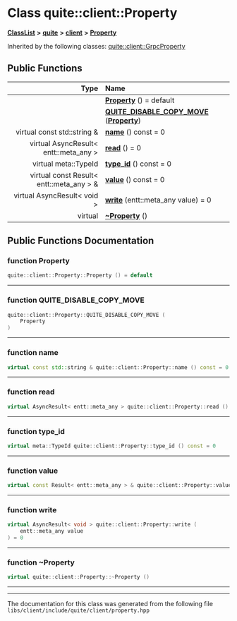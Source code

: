 

# Class quite::client::Property



[**ClassList**](annotated.md) **>** [**quite**](namespacequite.md) **>** [**client**](namespacequite_1_1client.md) **>** [**Property**](classquite_1_1client_1_1Property.md)










Inherited by the following classes: [quite::client::GrpcProperty](classquite_1_1client_1_1GrpcProperty.md)
































## Public Functions

| Type | Name |
| ---: | :--- |
|   | [**Property**](#function-property) () = default<br> |
|   | [**QUITE\_DISABLE\_COPY\_MOVE**](#function-quite_disable_copy_move) ([**Property**](classquite_1_1client_1_1Property.md)) <br> |
| virtual const std::string & | [**name**](#function-name) () const = 0<br> |
| virtual AsyncResult&lt; entt::meta\_any &gt; | [**read**](#function-read) () = 0<br> |
| virtual meta::TypeId | [**type\_id**](#function-type_id) () const = 0<br> |
| virtual const Result&lt; entt::meta\_any &gt; & | [**value**](#function-value) () const = 0<br> |
| virtual AsyncResult&lt; void &gt; | [**write**](#function-write) (entt::meta\_any value) = 0<br> |
| virtual  | [**~Property**](#function-property) () <br> |




























## Public Functions Documentation




### function Property 

```C++
quite::client::Property::Property () = default
```




<hr>



### function QUITE\_DISABLE\_COPY\_MOVE 

```C++
quite::client::Property::QUITE_DISABLE_COPY_MOVE (
    Property
) 
```




<hr>



### function name 

```C++
virtual const std::string & quite::client::Property::name () const = 0
```




<hr>



### function read 

```C++
virtual AsyncResult< entt::meta_any > quite::client::Property::read () = 0
```




<hr>



### function type\_id 

```C++
virtual meta::TypeId quite::client::Property::type_id () const = 0
```




<hr>



### function value 

```C++
virtual const Result< entt::meta_any > & quite::client::Property::value () const = 0
```




<hr>



### function write 

```C++
virtual AsyncResult< void > quite::client::Property::write (
    entt::meta_any value
) = 0
```




<hr>



### function ~Property 

```C++
virtual quite::client::Property::~Property () 
```




<hr>

------------------------------
The documentation for this class was generated from the following file `libs/client/include/quite/client/property.hpp`

